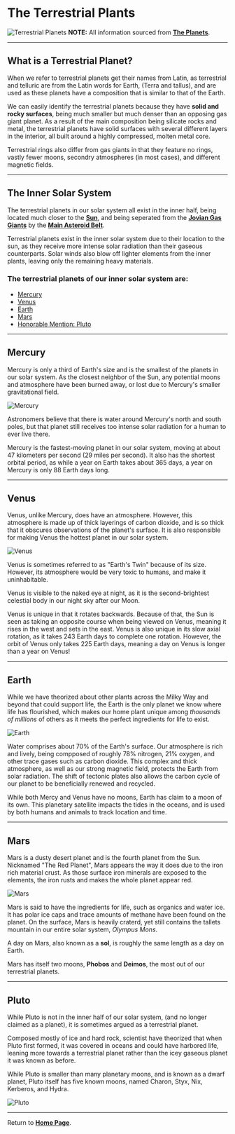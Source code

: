 # The Terrestrial Plants
![Terrestrial Planets](Terrestrial_planet_sizes2.jpg "Terrestrial Planets")
**NOTE:** All information sourced from __[The Planets](https://theplanets.org/terrestrial-planets/)__.

---
## What is a Terrestrial Planet?
When we refer to terrestrial planets get their names from Latin, as terrestrial and telluric are from the Latin words for Earth, (Terra and tallus), and are used as these planets have a composition that is similar to that of the Earth.

We can easily identify the terrestrial planets because they have **solid and rocky surfaces**, being much smaller but much denser than an opposing gas giant planet. As a result of the main composition being silicate rocks and metal, the terrestrial planets have solid surfaces with several different layers in the interior, all built around a highly compressed, molten metal core.

Terrestrial rings also differ from gas giants in that they feature no rings, vastly fewer moons, secondry atmospheres (in most cases), and different magnetic fields.

---
## The Inner Solar System
The terrestrial planets in our solar system all exist in the inner half, being located much closer to the __[Sun](SUN.md)__, and being seperated from the __[Jovian Gas Giants](GAS.md)__ by the __[Main Asteroid Belt](ASTEROID.md)__.

Terrestrial planets exist in the inner solar system due to their location to the sun, as they receive more intense solar radiation than their gaseous counterparts. Solar winds also blow off lighter elements from the inner plants, leaving only the remaining heavy materials.


### The terrestrial planets of our inner solar system are:
+ [Mercury](#mercury)
+ [Venus](#venus)
+ [Earth](#earth)
+ [Mars](#mars)
+ [Honorable Mention: Pluto](#pluto)
---
## Mercury
Mercury is only a third of Earth's size and is the smallest of the planets in our solar system. As the closest neighbor of the Sun, any potential moons and atmosphere have been burned away, or lost due to Mercury's smaller gravitational field.

![Mercury](planet-mercury.png "Mercury")

Astronomers believe that there is water around Mercury's north and south poles, but that planet still receives too intense solar radiation for a human to ever live there.

Mercury is the fastest-moving planet in our solar system, moving at about 47 kilometers per second (29 miles per second). It also has the shortest orbital period, as while a year on Earth takes about 365 days, a year on Mercury is only 88 Earth days long.

---
## Venus
Venus, unlike Mercury, does have an atmosphere. However, this atmosphere is made up of thick layerings of carbon dioxide, and is so thick that it obscures observations of the planet's surface. It is also responsible for making Venus the hottest planet in our solar system.

![Venus](planet-venus.png "Venus")

Venus is sometimes referred to as "Earth's Twin" because of its size. However, its atmosphere would be very toxic to humans, and make it uninhabitable. 

Venus is visible to the naked eye at night, as it is the second-brightest celestial body in our night sky after our Moon.


Venus is unique in that it rotates backwards. Because of that, the Sun is seen as taking an opposite course when being viewed on Venus, meaning it rises in the west and sets in the east. Venus is also unique in its slow axial rotation, as it takes 243 Earth days to complete one rotation. However, the orbit of Venus only takes 225 Earth days, meaning a day on Venus is longer than a year on Venus!

---
## Earth
While we have theorized about other plants across the Milky Way and beyond that could support life, the Earth is the only planet we know where life has flourished, which makes our home plant unique among *thousands of millions* of others as it meets the perfect ingredients for life to exist.

![Earth](planet-earth.png "Earth")

Water comprises about 70% of the Earth's surface. Our atmosphere is rich and lively, being compposed of roughly 78% nitrogen, 21% oxygen, and other trace gases such as carbon dioxide. This complex and thick atmosphere, as well as our strong magnetic field, protects the Earth from solar radiation. The shift of tectonic plates also allows the carbon cycle of our planet to be beneficially renewed and recycled. 

While both Mercy and Venus have no moons, Earth has claim to a moon of its own. This planetary satellite impacts the tides in the oceans, and is used by both humans and animals to track location and time.

---
## Mars
Mars is a dusty desert planet and is the fourth planet from the Sun. Nicknamed "The Red Planet", Mars appears the way it does due to the iron rich material crust. As those surface iron minerals are exposed to the elements, the iron rusts and makes the whole planet appear red.

![Mars](planet-mars.png "Mars")

Mars is said to have the ingredients for life, such as organics and water ice. It has polar ice caps and trace amounts of methane have been found on the planet. On the surface, Mars is heavily craterd, yet still contains the tallets mountain in our entire solar system, *Olympus Mons*.

A day on Mars, also known as a **sol**, is roughly the same length as a day on Earth.

Mars has itself two moons, **Phobos** and **Deimos**, the most out of our terrestrial planets.

---
## Pluto
While Pluto is not in the inner half of our solar system, (and no longer claimed as a planet), it is sometimes argued as a terrestrial planet.

Composed mostly of ice and hard rock, scientist have theorized that when Pluto first formed, it was covered in oceans and could have harbored life, leaning more towards a terrestrial planet rather than the icey gaseous planet it was known as before.

While Pluto is smaller than many planetary moons, and is known as a dwarf planet, Pluto itself has five known moons, named Charon, Styx, Nix, Kerberos, and Hydra.

![Pluto](pluto-new.png "Pluto")

---

Return to __[Home Page](README.md)__.